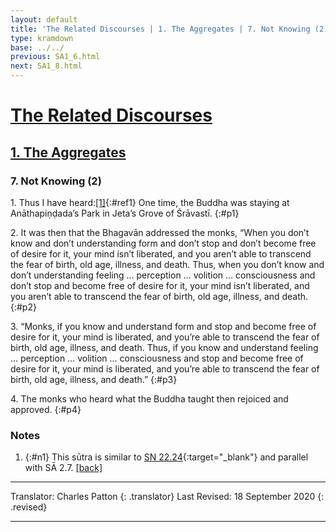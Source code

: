 ```yaml
---
layout: default
title: 'The Related Discourses | 1. The Aggregates | 7. Not Knowing (2)'
type: kramdown
base: ../../
previous: SA1_6.html
next: SA1_8.html
---
```


# [The Related Discourses](../index.html)
## [1. The Aggregates](index.html)
### 7. Not Knowing (2)

1\. Thus I have heard:[\[1\]](#n1){:#ref1} One time, the Buddha was staying at Anāthapiṇḍada’s Park in Jeta’s Grove of Śrāvastī.
{:#p1}

2\. It was then that the Bhagavān addressed the monks, “When you don’t know and don’t understanding form and don’t stop and don’t become free of desire for it, your mind isn’t liberated, and you aren’t able to transcend the fear of birth, old age, illness, and death. Thus, when you don’t know and don’t understanding feeling … perception … volition … consciousness and don’t stop and become free of desire for it, your mind isn’t liberated, and you aren’t able to transcend the fear of birth, old age, illness, and death.
{:#p2}

3\. “Monks, if you know and understand form and stop and become free of desire for it, your mind is liberated, and you’re able to transcend the fear of birth, old age, illness, and death. Thus, if you know and understand feeling … perception … volition … consciousness and stop and become free of desire for it, your mind is liberated, and you’re able to transcend the fear of birth, old age, illness, and death.”
{:#p3}

4\. The monks who heard what the Buddha taught then rejoiced and approved.
{:#p4}

### Notes
1. {:#n1} This sūtra is similar to [SN 22.24](https://suttacentral.net/sn22.24){:target="_blank"} and parallel with SĀ 2.7. [\[back\]](#ref1)

---

Translator: Charles Patton
{: .translator}
Last Revised: 18 September 2020
{: .revised}

---
